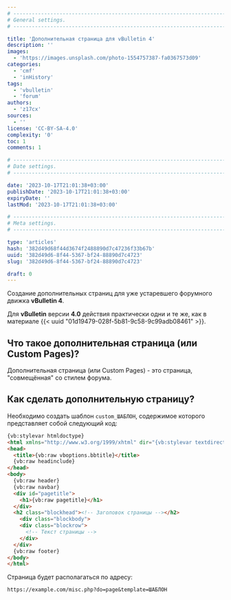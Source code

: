 ```yaml
---
# -------------------------------------------------------------------------------------------------------------------- #
# General settings.
# -------------------------------------------------------------------------------------------------------------------- #

title: 'Дополнительная страница для vBulletin 4'
description: ''
images:
  - 'https://images.unsplash.com/photo-1554757387-fa0367573d09'
categories:
  - 'cmf'
  - 'inHistory'
tags:
  - 'vbulletin'
  - 'forum'
authors:
  - 'z17cx'
sources:
  - ''
license: 'CC-BY-SA-4.0'
complexity: '0'
toc: 1
comments: 1

# -------------------------------------------------------------------------------------------------------------------- #
# Date settings.
# -------------------------------------------------------------------------------------------------------------------- #

date: '2023-10-17T21:01:38+03:00'
publishDate: '2023-10-17T21:01:38+03:00'
expiryDate: ''
lastMod: '2023-10-17T21:01:38+03:00'

# -------------------------------------------------------------------------------------------------------------------- #
# Meta settings.
# -------------------------------------------------------------------------------------------------------------------- #

type: 'articles'
hash: '382d49d68f44d3674f2488890d7c47236f33b67b'
uuid: '382d49d6-8f44-5367-bf24-88890d7c4723'
slug: '382d49d6-8f44-5367-bf24-88890d7c4723'

draft: 0
---
```


Создание дополнительных страниц для уже устаревшего форумного движка **vBulletin 4**.

<!--more-->

Для **vBulletin** версии **4.0** действия практически одни и те же, как в материале {{< uuid "01d19479-028f-5b81-9c58-9c99adb08461" >}}.

## Что такое дополнительная страница (или Custom Pages)?

Дополнительная страница (или Custom Pages) - это страница, "совмещённая" со стилем форума.

## Как сделать дополнительную страницу?

Необходимо создать шаблон `custom_ШАБЛОН`, содержимое которого представляет собой следующий код:

```html
{vb:stylevar htmldoctype}
<html xmlns="http://www.w3.org/1999/xhtml" dir="{vb:stylevar textdirection}" lang="{vb:stylevar languagecode}" id="vbulletin_html">
<head>
  <title>{vb:raw vboptions.bbtitle}</title>
  {vb:raw headinclude}
</head>
<body>
  {vb:raw header}
  {vb:raw navbar}
  <div id="pagetitle">
    <h1>{vb:raw pagetitle}</h1>
  </div>
  <h2 class="blockhead"><!-- Заголовок страницы --></h2>
    <div class="blockbody">
    <div class="blockrow">
      <!-- Текст страницы -->
    </div>
  </div>
  {vb:raw footer}
</body>
</html>
```

Страница будет располагаться по адресу:

```
https://example.com/misc.php?do=page&template=ШАБЛОН
```

